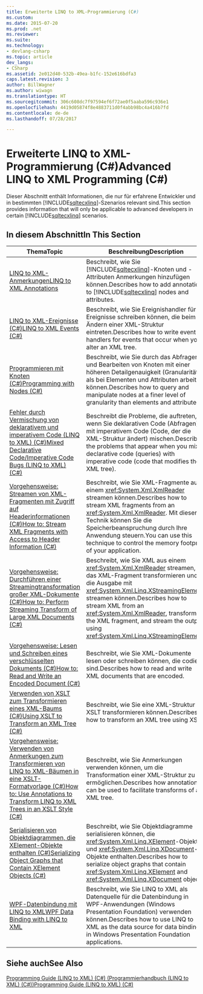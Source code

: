 ```yaml
---
title: Erweiterte LINQ to XML-Programmierung (C#)
ms.custom: 
ms.date: 2015-07-20
ms.prod: .net
ms.reviewer: 
ms.suite: 
ms.technology:
- devlang-csharp
ms.topic: article
dev_langs:
- CSharp
ms.assetid: 2e012d40-532b-49ea-b1fc-152e616bdfa3
caps.latest.revision: 3
author: BillWagner
ms.author: wiwagn
ms.translationtype: HT
ms.sourcegitcommit: 306c608dc7f97594ef6f72ae0f5aaba596c936e1
ms.openlocfilehash: 4419d05874f8e4883711d0f4abb98bc4a416b7fd
ms.contentlocale: de-de
ms.lasthandoff: 07/28/2017

---
```

# <a name="advanced-linq-to-xml-programming-c"></a><span data-ttu-id="88f53-102">Erweiterte LINQ to XML-Programmierung (C#)</span><span class="sxs-lookup"><span data-stu-id="88f53-102">Advanced LINQ to XML Programming (C#)</span></span>
<span data-ttu-id="88f53-103">Dieser Abschnitt enthält Informationen, die nur für erfahrene Entwickler und in bestimmten [!INCLUDE[sqltecxlinq](~/includes/sqltecxlinq-md.md)]-Szenarios relevant sind.</span><span class="sxs-lookup"><span data-stu-id="88f53-103">This section provides information that will only be applicable to advanced developers in certain [!INCLUDE[sqltecxlinq](~/includes/sqltecxlinq-md.md)] scenarios.</span></span>  
  
## <a name="in-this-section"></a><span data-ttu-id="88f53-104">In diesem Abschnitt</span><span class="sxs-lookup"><span data-stu-id="88f53-104">In This Section</span></span>  
  
|<span data-ttu-id="88f53-105">Thema</span><span class="sxs-lookup"><span data-stu-id="88f53-105">Topic</span></span>|<span data-ttu-id="88f53-106">Beschreibung</span><span class="sxs-lookup"><span data-stu-id="88f53-106">Description</span></span>|  
|-----------|-----------------|  
|[<span data-ttu-id="88f53-107">LINQ to XML-Anmerkungen</span><span class="sxs-lookup"><span data-stu-id="88f53-107">LINQ to XML Annotations</span></span>](../../../../csharp/programming-guide/concepts/linq/linq-to-xml-annotations.md)|<span data-ttu-id="88f53-108">Beschreibt, wie Sie [!INCLUDE[sqltecxlinq](~/includes/sqltecxlinq-md.md)]-Knoten und -Attributen Anmerkungen hinzufügen können.</span><span class="sxs-lookup"><span data-stu-id="88f53-108">Describes how to add annotations to [!INCLUDE[sqltecxlinq](~/includes/sqltecxlinq-md.md)] nodes and attributes.</span></span>|  
|[<span data-ttu-id="88f53-109">LINQ to XML-Ereignisse (C#)</span><span class="sxs-lookup"><span data-stu-id="88f53-109">LINQ to XML Events (C#)</span></span>](../../../../csharp/programming-guide/concepts/linq/linq-to-xml-events.md)|<span data-ttu-id="88f53-110">Beschreibt, wie Sie Ereignishandler für Ereignisse schreiben können, die beim Ändern einer XML-Struktur eintreten.</span><span class="sxs-lookup"><span data-stu-id="88f53-110">Describes how to write event handlers for events that occur when you alter an XML tree.</span></span>|  
|[<span data-ttu-id="88f53-111">Programmieren mit Knoten (C#)</span><span class="sxs-lookup"><span data-stu-id="88f53-111">Programming with Nodes (C#)</span></span>](../../../../csharp/programming-guide/concepts/linq/programming-with-nodes.md)|<span data-ttu-id="88f53-112">Beschreibt, wie Sie durch das Abfragen und Bearbeiten von Knoten mit einer höheren Detailgenauigkeit (Granularität) als bei Elementen und Attributen arbeiten können.</span><span class="sxs-lookup"><span data-stu-id="88f53-112">Describes how to query and manipulate nodes at a finer level of granularity than elements and attributes.</span></span>|  
|[<span data-ttu-id="88f53-113">Fehler durch Vermischung von deklarativem und imperativem Code (LINQ to XML) (C#)</span><span class="sxs-lookup"><span data-stu-id="88f53-113">Mixed Declarative Code/Imperative Code Bugs (LINQ to XML) (C#)</span></span>](../../../../csharp/programming-guide/concepts/linq/mixed-declarative-code-imperative-code-bugs-linq-to-xml.md)|<span data-ttu-id="88f53-114">Beschreibt die Probleme, die auftreten, wenn Sie deklarativen Code (Abfragen) mit imperativem Code (Code, der die XML-Struktur ändert) mischen.</span><span class="sxs-lookup"><span data-stu-id="88f53-114">Describes the problems that appear when you mix declarative code (queries) with imperative code (code that modifies the XML tree).</span></span>|  
|[<span data-ttu-id="88f53-115">Vorgehensweise: Streamen von XML-Fragmenten mit Zugriff auf Headerinformationen (C#)</span><span class="sxs-lookup"><span data-stu-id="88f53-115">How to: Stream XML Fragments with Access to Header Information (C#)</span></span>](../../../../csharp/programming-guide/concepts/linq/how-to-stream-xml-fragments-with-access-to-header-information.md)|<span data-ttu-id="88f53-116">Beschreibt, wie Sie XML-Fragmente aus einem <xref:System.Xml.XmlReader> streamen können.</span><span class="sxs-lookup"><span data-stu-id="88f53-116">Describes how to stream XML fragments from an <xref:System.Xml.XmlReader>.</span></span> <span data-ttu-id="88f53-117">Mit dieser Technik können Sie die Speicherbeanspruchung durch Ihre Anwendung steuern.</span><span class="sxs-lookup"><span data-stu-id="88f53-117">You can use this technique to control the memory footprint of your application.</span></span>|  
|[<span data-ttu-id="88f53-118">Vorgehensweise: Durchführen einer Streamingtransformation großer XML-Dokumente (C#)</span><span class="sxs-lookup"><span data-stu-id="88f53-118">How to: Perform Streaming Transform of Large XML Documents (C#)</span></span>](../../../../csharp/programming-guide/concepts/linq/how-to-perform-streaming-transform-of-large-xml-documents.md)|<span data-ttu-id="88f53-119">Beschreibt, wie Sie XML aus einem <xref:System.Xml.XmlReader> streamen, das XML-Fragment transformieren und die Ausgabe mit <xref:System.Xml.Linq.XStreamingElement> streamen können.</span><span class="sxs-lookup"><span data-stu-id="88f53-119">Describes how to stream XML from an <xref:System.Xml.XmlReader>, transform the XML fragment, and stream the output using <xref:System.Xml.Linq.XStreamingElement>.</span></span>|  
|[<span data-ttu-id="88f53-120">Vorgehensweise: Lesen und Schreiben eines verschlüsselten Dokuments (C#)</span><span class="sxs-lookup"><span data-stu-id="88f53-120">How to: Read and Write an Encoded Document (C#)</span></span>](../../../../csharp/programming-guide/concepts/linq/how-to-read-and-write-an-encoded-document.md)|<span data-ttu-id="88f53-121">Beschreibt, wie Sie XML-Dokumente lesen oder schreiben können, die codiert sind.</span><span class="sxs-lookup"><span data-stu-id="88f53-121">Describes how to read and write XML documents that are encoded.</span></span>|  
|[<span data-ttu-id="88f53-122">Verwenden von XSLT zum Transformieren eines XML-Baums (C#)</span><span class="sxs-lookup"><span data-stu-id="88f53-122">Using XSLT to Transform an XML Tree (C#)</span></span>](../../../../csharp/programming-guide/concepts/linq/using-xslt-to-transform-an-xml-tree.md)|<span data-ttu-id="88f53-123">Beschreibt, wie Sie eine XML-Struktur mit XSLT transformieren können.</span><span class="sxs-lookup"><span data-stu-id="88f53-123">Describes how to transform an XML tree using XSLT.</span></span>|  
|[<span data-ttu-id="88f53-124">Vorgehensweise: Verwenden von Anmerkungen zum Transformieren von LINQ to XML-Bäumen in eine XSLT-Formatvorlage (C#)</span><span class="sxs-lookup"><span data-stu-id="88f53-124">How to: Use Annotations to Transform LINQ to XML Trees in an XSLT Style (C#)</span></span>](../../../../csharp/programming-guide/concepts/linq/how-to-use-annotations-to-transform-linq-to-xml-trees-in-an-xslt-style.md)|<span data-ttu-id="88f53-125">Beschreibt, wie Sie Anmerkungen verwenden können, um die Transformation einer XML-Struktur zu ermöglichen.</span><span class="sxs-lookup"><span data-stu-id="88f53-125">Describes how annotations can be used to facilitate transforms of an XML tree.</span></span>|  
|[<span data-ttu-id="88f53-126">Serialisieren von Objektdiagrammen, die XElement-Objekte enthalten (C#)</span><span class="sxs-lookup"><span data-stu-id="88f53-126">Serializing Object Graphs that Contain XElement Objects (C#)</span></span>](../../../../csharp/programming-guide/concepts/linq/serializing-object-graphs-that-contain-xelement-objects.md)|<span data-ttu-id="88f53-127">Beschreibt, wie Sie Objektdiagramme serialisieren können, die <xref:System.Xml.Linq.XElement>-Objekte und <xref:System.Xml.Linq.XDocument>-Objekte enthalten.</span><span class="sxs-lookup"><span data-stu-id="88f53-127">Describes how to serialize object graphs that contain <xref:System.Xml.Linq.XElement> and <xref:System.Xml.Linq.XDocument> objects.</span></span>|  
|[<span data-ttu-id="88f53-128">WPF-Datenbindung mit LINQ to XML</span><span class="sxs-lookup"><span data-stu-id="88f53-128">WPF Data Binding with LINQ to XML</span></span>](/visualstudio/designers/wpf-data-binding-with-linq-to-xml)|<span data-ttu-id="88f53-129">Beschreibt, wie Sie LINQ to XML als Datenquelle für die Datenbindung in WPF-Anwendungen (Windows Presentation Foundation) verwenden können.</span><span class="sxs-lookup"><span data-stu-id="88f53-129">Describes how to use LINQ to XML as the data source for data binding in Windows Presentation Foundation applications.</span></span>|  
  
## <a name="see-also"></a><span data-ttu-id="88f53-130">Siehe auch</span><span class="sxs-lookup"><span data-stu-id="88f53-130">See Also</span></span>  
 [<span data-ttu-id="88f53-131">Programming Guide (LINQ to XML) (C#) (Programmierhandbuch (LINQ to XML) (C#))</span><span class="sxs-lookup"><span data-stu-id="88f53-131">Programming Guide (LINQ to XML) (C#)</span></span>](../../../../csharp/programming-guide/concepts/linq/programming-guide-linq-to-xml.md)

